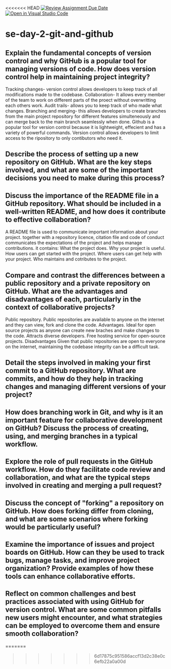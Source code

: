 <<<<<<< HEAD
[![Review Assignment Due Date](https://classroom.github.com/assets/deadline-readme-button-22041afd0340ce965d47ae6ef1cefeee28c7c493a6346c4f15d667ab976d596c.svg)](https://classroom.github.com/a/8wgCKhpZ)
[![Open in Visual Studio Code](https://classroom.github.com/assets/open-in-vscode-2e0aaae1b6195c2367325f4f02e2d04e9abb55f0b24a779b69b11b9e10269abc.svg)](https://classroom.github.com/online_ide?assignment_repo_id=18515428&assignment_repo_type=AssignmentRepo)

# se-day-2-git-and-github

## Explain the fundamental concepts of version control and why GitHub is a popular tool for managing versions of code. How does version control help in maintaining project integrity?

Tracking changes- version control allows developers to keep track of all modifications made to the codebase.
Collaboration- It allows every member of the team to work on different parts of the proect without overwritting each others work.
Audit trails- allows you to keep track of who made what changes.
Branching and merging- this allows developers to create branches from the main project repository for different features simulteneously and can merge back to the main branch seamlessly when done.
Github is a popular tool for version control because it is lightweight, effecient and has a variety of powerful commands.
Version control allows developers to limit access to the ripository to only contibutors who need it.

## Describe the process of setting up a new repository on GitHub. What are the key steps involved, and what are some of the important decisions you need to make during this process?

## Discuss the importance of the README file in a GitHub repository. What should be included in a well-written README, and how does it contribute to effective collaboration?

A README file is used to communicate important information about your project. together with a repository licence, citation file and code of conduct communicates the expectations of the project and helps manage contributions. it contains:
What the project does.
Why your project is useful.
How users can get started with the project.
Where users can get help with your project.
Who maintains and cotributes to the project.

## Compare and contrast the differences between a public repository and a private repository on GitHub. What are the advantages and disadvantages of each, particularly in the context of collaborative projects?

Public repository.
Public repositories are available to anyone on the internet and they can view, fork and clone the code.
Advantages.
Ideal for open source projects as anyone can create new braches and make changes to the code.
Attracts diverse developers.
Free hosting service for open-source projects.
Disadvantages
Given that public repositories are open to everyone on the internet, maintaining the codebase integrity can be a difficult task.

## Detail the steps involved in making your first commit to a GitHub repository. What are commits, and how do they help in tracking changes and managing different versions of your project?

## How does branching work in Git, and why is it an important feature for collaborative development on GitHub? Discuss the process of creating, using, and merging branches in a typical workflow.

## Explore the role of pull requests in the GitHub workflow. How do they facilitate code review and collaboration, and what are the typical steps involved in creating and merging a pull request?

## Discuss the concept of "forking" a repository on GitHub. How does forking differ from cloning, and what are some scenarios where forking would be particularly useful?

## Examine the importance of issues and project boards on GitHub. How can they be used to track bugs, manage tasks, and improve project organization? Provide examples of how these tools can enhance collaborative efforts.

## Reflect on common challenges and best practices associated with using GitHub for version control. What are some common pitfalls new users might encounter, and what strategies can be employed to overcome them and ensure smooth collaboration?
=======

>>>>>>> 6d17875c951586accf13d2c38e0c6efb22a0a00d
